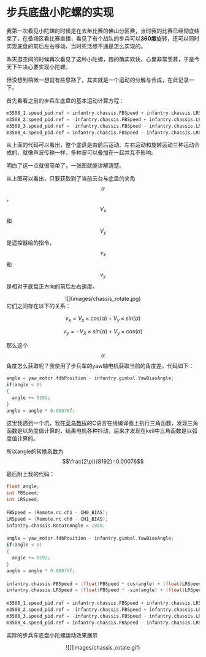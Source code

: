 # 步兵底盘小陀螺的实现
我第一次看见小陀螺的时候是在去年比赛的佛山分区赛，当时我的比赛已经彻底结束了，在备场区看比赛直播，看见了有个战队的步兵可以**360度**旋转，还可以同时实现底盘的前后左右移动，当时死活想不通是怎么实现的。

昨天逛空间的时候再次看见了这种小陀螺，跑的确实欢快，心里非常羡慕，于是今天下午决心要实现小陀螺。

但没想到稍微一想就有些思路了，其实就是一个运动的分解与合成，在此记录一下。

首先看看之前的步兵车底盘的基本运动计算方程：
```c
m3508_1.speed_pid.ref = infantry.chassis.FBSpeed + infantry.chassis.LRSpeed + infantry.chassis.RotateAngle;
m3508_2.speed_pid.ref = -infantry.chassis.FBSpeed + infantry.chassis.LRSpeed + infantry.chassis.RotateAngle;
m3508_3.speed_pid.ref = -infantry.chassis.FBSpeed - infantry.chassis.LRSpeed + infantry.chassis.RotateAngle;
m3508_4.speed_pid.ref = infantry.chassis.FBSpeed - infantry.chassis.LRSpeed + infantry.chassis.RotateAngle;
```
从上面的代码可以看出，整个底盘是由前后运动、左右运动和旋转运动三种运动合成的，就像声波传输一样，多种波可以叠加在一起并互不影响。

明白了这一点就很简单了，一张图就能讲解清楚。

从上图可以看出，只要获取到了当前云台与底盘的夹角$$\alpha$$，$$V_x$$和$$V_y$$是遥控器给的指令，$$v_x$$和$$v_y$$是相对于底盘正方向的前后左右速度。
<center>![](images/chassis_rotate.jpg)</center>
它们之间存在以下的关系：

$$v_x = V_x \times cos(\alpha) + V_y \times sin(\alpha)$$

$$v_y = -V_X \times sin(\alpha) + V_y \times cos(\alpha)$$

那么这个$$\alpha$$角度怎么获取呢？我使用了步兵车的yaw轴电机获取当前的角度差。代码如下：
```c
angle = yaw_motor.fdbPosition - infantry.gimbal.YawBiasAngle;
if(angle < 0)
{
  angle += 8192;
}
angle = angle * 0.00076f;
```
这里我遇到一个坑，我在[菜鸟教程](http://www.runoob.com/try/runcode.php?filename=helloworld&type=c)的C语言在线编译器上执行三角函数，发现三角函数是以角度值计算的，结果电机各种抖动，后来才发现在keil中三角函数是以弧度值计算的。

所以angle的转换系数为
$$\frac{2\pi}{8192}=0.00076$$

最后附上我的代码：
```c
float angle;
int FBSpeed;
int LRSpeed;

FBSpeed = (Remote.rc.ch1 - CH0_BIAS);
LRSpeed = (Remote.rc.ch0 - CH1_BIAS);
infantry.chassis.RotateAngle = 1800;

angle = yaw_motor.fdbPosition - infantry.gimbal.YawBiasAngle;
if(angle < 0)
{
  angle += 8192;
}
angle = angle * 0.00076f;

infantry.chassis.FBSpeed = (float)FBSpeed * cos(angle) + (float)LRSpeed * sin(angle);
infantry.chassis.LRSpeed = (float)FBSpeed * -sin(angle) + (float)LRSpeed * cos(angle);

m3508_1.speed_pid.ref = infantry.chassis.FBSpeed + infantry.chassis.LRSpeed + infantry.chassis.RotateAngle;
m3508_2.speed_pid.ref = -infantry.chassis.FBSpeed + infantry.chassis.LRSpeed + infantry.chassis.RotateAngle;
m3508_3.speed_pid.ref = -infantry.chassis.FBSpeed - infantry.chassis.LRSpeed + infantry.chassis.RotateAngle;
m3508_4.speed_pid.ref = infantry.chassis.FBSpeed - infantry.chassis.LRSpeed + infantry.chassis.RotateAngle;
```
实际的步兵车底盘小陀螺运动效果展示
<center>![](images/chassis_rotate.gif)</center>